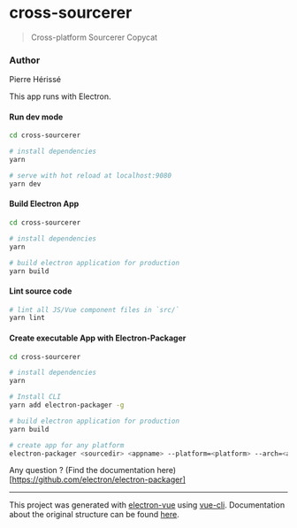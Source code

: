 # cross-sourcerer

> Cross-platform Sourcerer Copycat

### Author
Pierre Hérissé

This app runs with Electron.

#### Run dev mode

``` bash
cd cross-sourcerer

# install dependencies
yarn

# serve with hot reload at localhost:9080
yarn dev

```

#### Build Electron App

``` bash
cd cross-sourcerer

# install dependencies
yarn

# build electron application for production
yarn build

```

#### Lint source code

``` bash
# lint all JS/Vue component files in `src/`
yarn lint
```


#### Create executable App with Electron-Packager

``` bash
cd cross-sourcerer

# install dependencies
yarn

# Install CLI
yarn add electron-packager -g

# build electron application for production
yarn build

# create app for any platform
electron-packager <sourcedir> <appname> --platform=<platform> --arch=<arch> [optional flags...]

```

Any question ? (Find the documentation here)[https://github.com/electron/electron-packager]

---

This project was generated with [electron-vue](https://github.com/SimulatedGREG/electron-vue) using [vue-cli](https://github.com/vuejs/vue-cli). Documentation about the original structure can be found [here](https://simulatedgreg.gitbooks.io/electron-vue/content/index.html).

